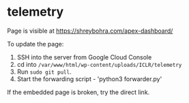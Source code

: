 # telemetry

Page is visible at https://shreybohra.com/apex-dashboard/

To update the page:
1. SSH into the server from Google Cloud Console
2. cd into `/var/www/html/wp-content/uploads/ICLR/telemetry`
3. Run `sudo git pull`.
4. Start the forwarding script - 'python3 forwarder.py'

If the embedded page is broken, try the direct link.